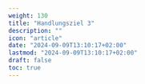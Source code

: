 ```yaml
---
weight: 130
title: "Handlungsziel 3"
description: ""
icon: "article"
date: "2024-09-09T13:10:17+02:00"
lastmod: "2024-09-09T13:10:17+02:00"
draft: false
toc: true
---
```

